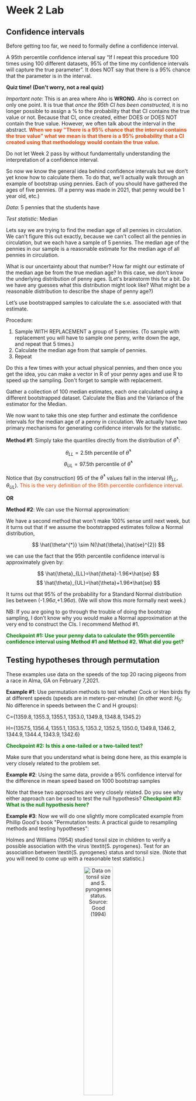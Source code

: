 Week 2 Lab
=============

Confidence intervals
-----------------------

Before getting too far, we need to formally define a confidence interval. 

A 95th percentile confidence interval say “If I repeat this procedure 100 times using 100 different datasets, 95% of the time my confidence intervals will capture the true parameter”. It does NOT say that there is a 95% chance that the parameter is in the interval.

**Quiz time! (Don't worry, not a real quiz)**

*Important note*: This is an area where Aho is **WRONG**. Aho is correct on only one point. It is true that *once the 95th CI has been constructed*, it is no longer possible to assign a $\%$ to the probability that that CI contains the true value or not. Because that CI, once created, either DOES or DOES NOT contain the true value. However, we often talk about the interval in the abstract. **<span style="color: orangered;">When we say "There is a 95$\%$ chance that the interval contains the true value" what we mean is that there is a 95$\%$ probability that a CI created using that methodology would contain the true value.</span>**

Do not let Week 2 pass by without fundamentally understanding the interpretation of a confidence interval. 

So now we know the general idea behind confidence intervals but we don't yet know how to calculate them. To do that, we'll actually walk through an example of bootstrap using pennies. Each of you should have gathered the ages of five pennies. (If a penny was made in 2021, that penny would be 1 year old, etc.)

*Data*: 5 pennies that the students have

*Test statistic*: Median

Lets say we are trying to find the median age of all pennies in circulation. We can't figure this out exactly, because we can't collect all the pennies in circulation, but we each have a sample of 5 pennies. The median age of the pennies in our sample is a reasonable estimate for the median age of all pennies in circulation. 

What is our uncertainty about that number? How far might our estimate of the median age be from the true median age? In this case, we don't know the underlying distribution of penny ages. (Let's brainstorm this for a bit. Do we have any guesses what this distribution might look like? What might be a reasonable distribution to describe the shape of penny age?) 

Let’s use bootstrapped samples to calculate the s.e. associated with that estimate.

Procedure: 
1. Sample WITH REPLACEMENT a group of 5 pennies. (To sample with replacement you will have to sample one penny, write down the age, and repeat that 5 times.)
2. Calculate the median age from that sample of pennies.
3. Repeat

Do this a few times with your actual physical pennies, and then once you get the idea, you can make a vector in R of your penny ages and use R to speed up the sampling. Don't forget to sample with replacement.

Gather a collection of 100 median estimates, each one calculated using a different bootstrapped dataset. Calculate the Bias and the Variance of the estimator for the Median.

We now want to take this one step further and estimate the confidence intervals for the median age of a penny in circulation. We actually have two primary mechanisms for generating confidence intervals for the statistic.

**Method #1**: Simply take the quantiles directly from the distribution of $\hat{\theta}^{*}$:

$$
\theta_{LL} = \mbox{2.5th percentile of } \hat{\theta}^{*}
$$
$$
\theta_{UL} = \mbox{97.5th percentile of } \hat{\theta}^{*}
$$

Notice that (by construction) 95$%$ of the $\hat{\theta}^{*}$ values fall in the interval $(\theta_{LL},\theta_{UL})$. <span style="color: orangered;">This is the very definition of the 95th percentile confidence interval.</span>

**OR** 

**Method #2**: We can use the Normal approximation:

We have a second method that won't make 100\% sense until next week, but it turns out that if we assume the bootstrapped estimates follow a Normal distribution, 

$$
\hat{\theta^{*}} \sim N(\hat{\theta},\hat{se}^{2})
$$

we can use the fact that the 95th percentile confidence interval is approximately given by:

$$
\hat{\theta}_{LL}=\hat{\theta}-1.96*\hat{se}
$$
$$
\hat{\theta}_{UL}=\hat{\theta}+1.96*\hat{se}
$$

It turns out that 95$\%$ of the probability for a Standard Normal distribution lies between (-1.96$\sigma$,+1.96$\sigma$). (We will show this more formally next week.) 

NB: If you are going to go through the trouble of doing the bootstrap sampling, I don’t know why you would make a Normal approximation at the very end to construct the CIs. I recommend Method #1.

**<span style="color: green;">Checkpoint #1: Use your penny data to calculate the 95th percentile confidence interval using Method #1 and Method #2. What did you get?</span>**

Testing hypotheses through permutation
------------------------------------

These examples use data on the speeds of the top 20 racing pigeons from a race in Alma, GA on February 7,2021. 

**Example #1**: Use permutation methods to test whether Cock or Hen birds fly at different speeds (speeds are in meters-per-minute) (in other word: $H_{0}$: No difference in speeds between the C and H groups):

C=$\{1359.8,1355.3,1355.1,1353.0,1349.8,1348.8,1345.2\}$

H=$\{1357.5,1356.4,1355.1,1353.5,1353.2,1352.5,1350.0,1349.8,1346.2,1344.9,1344.4,1343.9,1342.6\}$

**<span style="color: green;">Checkpoint #2: Is this a one-tailed or a two-tailed test?</span>**

Make sure that you understand what is being done here, as this example is very closely related to the problem set.


**Example #2**: Using the same data, provide a 95% confidence interval for the difference in mean speed based on 1000 bootstrap samples

Note that these two approaches are very closely related. Do you see why either approach can be used to test the null hypothesis? **<span style="color: green;">Checkpoint #3: What is the null hypothesis here?</span>**

**Example #3**: Now we will do one slightly more complicated example from Phillip Good's book "Permutation tests: A practical guide to resampling methods and testing hypotheses":

Holmes and Williams (1954) studied tonsil size in children to verify a possible association with the virus \textit{S. pyrogenes}. Test for an association between \textit{S. pyrogenes} status and tonsil size. (Note that you will need to come up with a reasonable test statistic.)

<div class="figure" style="text-align: center">
<img src="Table2categories.png" alt="Data on tonsil size and S. pyrogenes status. Source: Good (1994)" width="40%" />
<p class="caption">(\#fig:unnamed-chunk-1)Data on tonsil size and S. pyrogenes status. Source: Good (1994)</p>
</div>

Now lets consider the full dataset, where tonsil size is divided into three categories. How would we do the test now? **<span style="color: green;">Checkpoint #4: What is the new test statistic? (There are many options.)</span>** What 'labels' do you permute?

<div class="figure" style="text-align: center">
<img src="Table3categories.png" alt="Fill dataset on tonsil size and S. pyrogenes status. Source: Good (1994)" width="50%" />
<p class="caption">(\#fig:unnamed-chunk-2)Fill dataset on tonsil size and S. pyrogenes status. Source: Good (1994)</p>
</div>

Basics of bootstrap and jackknife
------------------------------------

To get started with bootstrap and jackknife techniques, we start by working through a very simple example. First we simulate some data


```r
x<-seq(0,9,by=1)
```

This will constutute our "data". Let's print the result of sampling with replacement to get a sense for it...


```r
table(sample(x,size=length(x),replace=T))
```

```
## 
## 0 1 3 4 5 6 8 9 
## 1 1 1 1 2 1 2 1
```

Now we will write a little script to take bootstrap samples and calculate the means of each of these bootstrap samples


```r
xmeans<-vector(length=1000)
for (i in 1:1000)
  {
  xmeans[i]<-mean(sample(x,replace=T))
  }
```

The actual number of bootstrapped samples is arbitrary *at this point* but there are ways of characterizing the precision of the bootstrap (jackknife-after-bootstrap) which might inform the number of bootstrap samples needed. *In practice*, people tend to pick some arbitrary but large number of bootstrap samples because computers are so fast that it is often easy to draw far more samples than are actually needed. When calculation of the statistic is slow (as might be the case if you are using the samples to construct a phylogeny, for example), then you would need to be more concerned with the number of bootstrap samples. 

First, lets just look at a histogram of the bootstrapped means and plot the actual sample mean on the histogram for comparison



```r
hist(xmeans,breaks=30,col="pink")
abline(v=mean(x),lwd=2)
```

<img src="Week-2-lab_files/figure-html/unnamed-chunk-6-1.png" width="672" />

Calculating bias and standard error
-----------------------------------

From these we can calculate the bias and standard deviation for the mean (which is the "statistic"):

$$
\widehat{Bias_{boot}} = \left(\frac{1}{k}\sum^{k}_{i=1}\theta^{*}_{i}\right)-\hat{\theta}
$$


```r
bias.boot<-mean(xmeans)-mean(x)
bias.boot
```

```
## [1] 0.0029
```

```r
hist(xmeans,breaks=30,col="pink")
abline(v=mean(x),lwd=5,col="black")
abline(v=mean(xmeans),lwd=2,col="yellow")
```

<img src="Week-2-lab_files/figure-html/unnamed-chunk-7-1.png" width="672" />

$$
\widehat{s.e._{boot}} = \sqrt{\frac{1}{k-1}\sum^{k}_{i=1}(\theta^{*}_{i}-\bar{\theta^{*}})^{2}}
$$


```r
se.boot<-sd(xmeans)
```

We can find the confidence intervals in two ways:

Method #1: Assume the bootstrap statistics are normally distributed


```r
LL.boot<-mean(xmeans)-1.96*se.boot #where did 1.96 come from?
UL.boot<-mean(xmeans)+1.96*se.boot
LL.boot
```

```
## [1] 2.66616
```

```r
UL.boot
```

```
## [1] 6.33964
```

Method #2: Simply take the quantiles of the bootstrap statistics


```r
quantile(xmeans,c(0.025,0.975))
```

```
##  2.5% 97.5% 
##   2.7   6.3
```

Let's compare this to what we would have gotten if we had used normal distribution theory. First we have to calculate the standard error:


```r
se.normal<-sqrt(var(x)/length(x))
LL.normal<-mean(x)-qt(0.975,length(x)-1)*se.normal
UL.normal<-mean(x)+qt(0.975,length(x)-1)*se.normal
LL.normal
```

```
## [1] 2.334149
```

```r
UL.normal
```

```
## [1] 6.665851
```

In this case, the confidence intervals we got from the normal distribution theory are too wide.

**<span style="color: green;">Checkpoint #6: Does it make sense why the normal distribution theory intervals are too wide?</span>** Because the original were were uniformly distributed, the data has higher variance than would be expected and therefore the standard error is higher than would be expected.

There are two packages that provide functions for bootstrapping, 'boot' and 'boostrap'. We will start by using the 'bootstrap' package, which was originally designed for Efron and Tibshirani's monograph on the bootstrap. 

To test the main functionality of the 'bootstrap' package, we will use the data we already have. The 'bootstrap' function requires the input of a user-defined function to calculate the statistic of interest. Here I will write a function that calculates the mean of the input values.


```r
library(bootstrap)
theta<-function(x)
  {
    mean(x)
  }
results<-bootstrap(x=x,nboot=1000,theta=theta)
results
```

```
## $thetastar
##    [1] 5.0 4.6 4.9 3.9 3.5 4.6 4.5 3.7 4.7 5.2 4.0 5.9 4.5 6.6 4.3 4.3 4.3 4.0
##   [19] 4.6 3.5 4.6 4.0 4.2 4.3 4.2 5.2 4.5 3.8 3.4 3.7 4.3 7.0 4.3 4.8 4.3 2.9
##   [37] 5.5 4.7 4.9 4.5 3.8 4.8 3.6 3.2 4.5 5.8 5.5 4.4 5.0 3.9 4.6 4.7 3.6 4.3
##   [55] 4.1 4.2 4.0 4.6 4.2 5.2 4.5 4.6 2.6 4.3 4.0 1.8 4.8 4.3 5.2 4.1 4.6 2.5
##   [73] 5.1 4.8 5.8 6.0 5.0 5.3 4.2 4.9 3.8 4.7 6.1 4.2 5.0 4.3 6.1 3.2 5.3 2.3
##   [91] 3.6 5.4 4.4 4.5 4.1 4.0 4.3 6.0 4.5 5.2 4.9 3.6 5.9 5.0 4.8 2.9 3.8 5.1
##  [109] 4.2 5.8 4.2 4.4 5.0 5.3 4.5 3.8 4.3 4.7 3.3 4.3 3.9 2.7 5.3 3.5 4.7 4.7
##  [127] 5.0 4.6 4.6 4.5 5.4 4.2 5.0 4.4 3.9 4.6 4.1 5.1 2.5 4.7 3.3 4.5 5.2 4.5
##  [145] 4.5 4.4 5.6 4.7 4.3 5.5 3.6 5.3 5.5 4.4 3.4 2.9 4.4 5.9 4.3 3.0 5.4 5.3
##  [163] 3.9 4.1 5.6 4.4 4.1 5.2 4.2 4.2 4.4 3.6 4.4 4.6 5.7 4.8 4.1 5.8 4.6 4.7
##  [181] 4.9 4.5 5.6 4.8 3.4 3.6 4.2 4.1 6.6 3.3 4.7 4.9 3.0 4.6 4.2 4.7 3.5 5.6
##  [199] 4.7 4.2 4.4 5.2 5.3 4.5 4.3 5.4 4.4 3.7 5.2 5.3 4.7 4.8 3.1 4.7 5.7 4.9
##  [217] 4.5 3.7 2.9 3.7 4.9 5.5 3.4 5.1 3.6 3.5 4.9 5.0 3.5 5.0 5.7 4.4 5.0 3.8
##  [235] 5.5 4.8 5.2 4.6 2.9 4.0 5.4 3.4 5.4 4.5 4.0 3.1 5.6 2.9 4.8 3.0 4.5 4.1
##  [253] 4.9 2.6 4.8 5.9 4.2 6.0 3.9 3.9 5.4 5.0 3.9 3.5 2.8 4.5 4.6 4.4 4.5 5.1
##  [271] 6.3 5.5 5.2 4.7 4.6 4.9 4.8 5.8 6.4 4.5 4.3 4.8 3.7 3.4 4.3 5.2 3.7 4.5
##  [289] 6.5 5.3 4.5 3.5 3.2 5.9 3.1 2.9 3.1 5.5 4.9 4.9 4.6 3.3 5.2 3.4 4.8 3.6
##  [307] 5.5 4.6 4.4 5.1 3.9 3.6 5.7 3.9 3.4 4.9 3.7 3.4 2.8 4.0 2.3 4.4 4.4 4.2
##  [325] 5.1 4.1 6.6 4.6 4.2 5.2 4.1 4.8 3.4 3.5 3.1 4.7 6.3 4.6 4.6 6.7 4.3 4.8
##  [343] 2.5 4.3 4.1 4.6 4.9 5.3 5.2 6.1 3.6 3.6 5.3 5.1 4.1 4.0 5.5 4.7 4.7 3.6
##  [361] 5.2 4.5 4.2 5.7 3.2 3.2 4.6 5.1 4.4 3.4 4.3 3.1 4.6 4.6 5.9 5.5 5.3 4.9
##  [379] 3.6 3.8 5.3 4.2 4.5 5.0 5.3 4.5 4.3 4.0 3.7 4.9 6.2 4.8 5.3 5.8 3.8 4.2
##  [397] 4.7 3.5 4.5 3.6 5.2 6.3 2.9 4.7 4.6 3.5 4.8 6.1 5.3 5.1 5.4 6.1 3.8 4.9
##  [415] 2.7 3.9 3.2 4.7 3.4 4.4 3.9 3.8 3.5 3.9 4.9 5.1 3.7 2.5 6.0 4.9 3.4 5.2
##  [433] 4.2 4.8 5.4 5.4 3.9 5.4 4.6 4.4 2.8 5.4 3.6 4.9 3.1 4.3 5.0 6.6 5.2 3.3
##  [451] 3.3 4.2 4.4 4.1 3.6 5.4 5.1 4.2 4.5 5.1 3.6 4.8 3.6 5.7 4.2 4.3 3.8 3.2
##  [469] 4.2 3.6 4.2 5.2 5.0 3.1 5.3 5.5 3.7 5.1 5.2 6.2 4.8 4.2 5.7 3.9 3.6 3.8
##  [487] 5.1 4.4 4.5 4.9 4.2 4.6 5.4 6.0 5.6 4.2 5.1 5.4 4.1 4.6 4.7 4.9 4.8 5.0
##  [505] 5.5 6.4 5.3 4.9 4.1 4.3 5.2 4.8 5.7 5.1 5.8 4.9 4.4 4.1 3.8 4.9 4.4 3.5
##  [523] 3.6 5.5 4.3 2.0 5.6 3.3 4.5 4.5 5.6 6.7 5.1 3.8 4.6 3.9 4.0 2.8 3.5 4.3
##  [541] 3.9 3.5 5.3 3.7 4.2 4.8 4.2 5.6 5.5 5.2 6.1 4.1 3.9 5.7 5.9 4.7 4.9 5.7
##  [559] 3.5 3.9 4.8 5.3 4.6 4.2 4.7 3.8 4.7 3.5 2.4 4.1 4.8 6.2 5.8 4.8 4.7 4.5
##  [577] 5.4 4.9 5.9 5.5 4.5 4.0 4.1 5.1 4.0 5.2 6.0 2.6 4.7 5.7 5.7 4.6 4.5 5.5
##  [595] 5.9 4.9 4.9 3.6 5.3 3.3 4.3 3.4 4.8 4.2 3.6 5.9 4.1 4.4 5.7 4.5 3.9 6.8
##  [613] 4.3 3.6 4.4 4.6 3.8 2.6 5.2 5.1 5.2 4.1 4.0 5.4 3.8 4.1 4.8 1.9 4.5 3.1
##  [631] 5.6 4.6 5.7 4.4 4.6 3.1 3.9 2.5 4.0 4.5 4.8 3.4 4.1 5.3 5.4 5.8 4.5 5.7
##  [649] 1.8 4.4 3.0 3.5 4.6 3.7 4.0 5.4 7.0 3.6 4.1 5.0 3.6 4.7 3.7 6.6 4.9 4.0
##  [667] 5.0 3.7 4.0 4.6 5.3 4.2 5.4 4.4 3.0 4.3 5.4 3.3 4.2 4.4 5.3 3.6 3.9 3.8
##  [685] 5.9 4.2 3.2 5.3 5.4 3.6 4.3 2.8 3.2 4.8 3.4 5.3 3.9 4.0 4.5 4.8 5.2 5.1
##  [703] 3.9 3.6 3.1 3.1 4.7 4.8 4.4 5.0 4.2 5.3 3.8 4.4 4.1 4.4 4.8 5.6 5.9 4.0
##  [721] 3.2 4.6 2.8 4.5 4.7 4.6 3.3 4.2 4.0 4.8 1.8 4.3 4.3 5.1 4.7 5.0 4.7 3.9
##  [739] 5.0 6.2 4.4 3.7 4.4 3.0 5.2 3.2 4.3 5.4 3.6 4.3 4.0 3.0 3.7 4.2 3.2 5.5
##  [757] 3.7 6.2 4.2 3.1 6.3 4.5 5.0 4.1 3.0 6.0 5.8 3.9 4.8 5.1 4.3 5.7 5.4 3.6
##  [775] 3.6 4.2 2.7 5.1 3.7 4.8 5.0 5.1 5.1 4.7 4.8 4.1 4.8 4.4 4.2 5.5 5.6 4.9
##  [793] 3.8 4.1 5.1 3.2 4.1 5.3 4.2 3.6 3.8 3.9 4.8 5.6 4.8 4.7 4.0 5.5 3.0 4.3
##  [811] 4.3 3.8 5.9 3.3 3.8 4.4 4.0 4.3 5.4 3.9 4.8 4.7 2.7 4.7 5.4 4.4 4.4 3.6
##  [829] 5.4 5.6 4.2 5.2 4.2 4.5 6.1 3.6 5.7 5.3 3.9 4.3 3.8 4.5 4.9 4.6 4.8 4.1
##  [847] 3.5 3.5 4.8 5.8 5.8 4.0 4.3 5.3 4.6 4.7 3.9 5.0 5.2 3.5 2.9 3.7 3.8 3.7
##  [865] 5.1 5.7 4.0 2.9 5.0 3.7 3.4 5.4 5.5 5.6 3.4 4.5 5.2 3.3 3.6 4.0 3.4 4.1
##  [883] 3.3 5.2 5.3 6.2 4.5 4.7 5.5 4.1 5.4 5.4 4.1 2.3 4.7 5.6 5.8 4.3 3.6 5.2
##  [901] 5.8 3.5 3.6 3.6 5.7 4.3 6.1 5.1 6.1 4.3 3.5 4.8 5.1 2.9 5.0 5.2 4.2 4.1
##  [919] 4.5 5.3 5.2 3.2 6.0 3.5 4.4 4.0 4.0 5.4 5.0 5.4 3.9 4.4 2.8 3.9 4.1 5.3
##  [937] 3.4 6.1 3.0 5.1 5.2 4.4 5.4 4.5 4.1 3.8 4.7 4.4 3.5 5.1 4.5 5.8 3.6 4.6
##  [955] 5.6 5.6 3.0 3.3 4.7 4.1 4.0 3.3 4.9 5.4 5.1 4.4 5.3 4.7 4.4 4.7 3.1 4.4
##  [973] 4.5 5.7 3.5 5.1 3.0 4.5 3.6 5.8 5.3 3.7 3.0 2.7 5.0 4.9 4.5 6.3 4.6 4.3
##  [991] 4.5 4.5 5.1 4.9 5.5 5.4 3.1 5.2 6.2 5.7
## 
## $func.thetastar
## NULL
## 
## $jack.boot.val
## NULL
## 
## $jack.boot.se
## NULL
## 
## $call
## bootstrap(x = x, nboot = 1000, theta = theta)
```

```r
quantile(results$thetastar,c(0.025,0.975))
```

```
##   2.5%  97.5% 
## 2.8000 6.1025
```

Notice that we get exactly what we got last time. This illustrates an important point, which is that the bootstrap functions are often no easier to use than something you could write yourself.

You can also define a function of the bootstrapped statistics (we have been calling this theta) to pull out immediately any summary statistics you are interested in from the bootstrapped thetas.

Here I will write a function that calculates the bias of my estimate of the mean (which is 4.5 [i.e. the mean of the number 0,1,2,3,4,5,6,7,8,9])


```r
bias<-function(x)
  {
  mean(x)-4.5
  }
results<-bootstrap(x=x,nboot=1000,theta=theta,func=bias)
results
```

```
## $thetastar
##    [1] 5.0 4.7 3.3 5.6 5.4 4.1 4.2 3.8 4.2 5.1 4.7 4.5 4.7 3.6 2.8 3.8 2.8 4.6
##   [19] 2.7 5.3 4.4 3.1 4.8 5.5 6.2 4.6 5.4 4.8 3.5 3.9 4.8 5.9 2.9 4.2 5.8 4.9
##   [37] 3.8 4.5 3.8 4.7 5.2 4.2 3.7 3.9 3.9 4.3 4.6 5.5 3.3 5.1 5.5 4.5 3.6 5.5
##   [55] 3.1 4.3 4.4 4.8 4.5 3.1 4.2 2.5 6.2 4.4 5.1 4.0 3.4 3.8 5.1 4.5 5.6 5.3
##   [73] 3.9 4.1 6.4 4.6 5.2 3.4 3.7 4.2 3.4 4.1 4.9 5.3 3.8 4.3 4.9 5.4 4.7 4.7
##   [91] 4.6 3.0 4.0 6.7 5.6 3.4 4.0 4.4 3.8 5.4 4.0 3.8 5.0 3.8 5.3 5.3 4.6 4.1
##  [109] 2.7 4.8 2.6 3.0 3.8 4.1 4.7 5.3 3.9 6.8 4.4 5.1 5.1 5.2 6.0 5.6 5.7 6.1
##  [127] 5.3 5.1 3.0 5.7 4.0 4.4 2.6 4.4 3.4 3.9 4.1 3.9 3.8 4.0 3.7 4.9 5.2 4.6
##  [145] 5.8 5.2 5.4 4.1 4.3 6.4 3.9 5.9 5.4 4.0 3.2 5.1 3.7 5.6 6.0 4.4 6.1 4.2
##  [163] 5.1 4.6 4.7 3.7 4.9 4.2 3.8 3.9 5.4 3.8 4.8 5.4 6.1 5.9 3.0 5.8 3.2 3.4
##  [181] 4.0 4.2 4.5 4.8 4.4 3.1 4.5 5.4 4.8 3.7 3.1 2.6 5.1 3.4 3.2 3.3 5.2 4.2
##  [199] 4.9 4.3 4.1 7.1 4.4 4.7 5.3 4.8 4.4 5.0 4.6 3.5 3.6 4.8 3.8 3.2 3.8 5.1
##  [217] 5.1 4.2 3.4 3.5 4.2 4.2 4.4 5.0 4.4 4.2 2.6 4.6 5.0 4.5 4.8 4.6 4.1 4.4
##  [235] 4.3 4.8 4.7 5.4 4.1 5.1 5.6 4.6 3.6 3.3 2.6 4.4 3.6 3.9 5.0 5.3 4.0 3.7
##  [253] 4.8 4.2 4.9 5.7 4.6 6.0 3.6 3.2 4.4 4.4 4.1 3.3 4.0 4.1 6.9 5.3 4.8 3.9
##  [271] 4.3 3.8 4.9 4.4 3.8 5.4 4.7 3.7 5.0 4.9 4.4 3.4 4.8 3.9 5.3 4.3 3.6 5.4
##  [289] 5.0 5.6 4.0 5.2 4.5 2.1 5.7 3.5 5.7 2.4 5.8 4.3 3.9 3.3 6.2 4.3 5.0 4.6
##  [307] 3.9 3.5 3.3 3.9 3.0 4.2 4.5 4.9 4.5 5.5 3.3 4.2 3.2 5.2 4.1 3.3 4.3 4.8
##  [325] 2.8 4.1 5.8 5.6 3.8 4.3 5.0 5.9 5.0 5.8 3.7 3.5 4.4 3.0 5.8 5.3 3.9 4.5
##  [343] 5.1 5.1 4.9 4.1 3.8 4.1 5.2 4.8 5.0 3.6 4.8 3.7 5.8 5.9 2.4 4.8 3.6 4.5
##  [361] 4.6 3.6 3.5 4.3 5.1 6.1 4.6 4.4 4.2 2.8 6.0 4.0 2.6 4.4 3.9 4.7 5.0 4.7
##  [379] 5.7 3.4 4.7 4.7 5.3 4.0 5.2 4.4 4.8 3.9 3.9 4.1 4.3 4.8 5.0 4.3 4.4 4.3
##  [397] 4.3 3.9 5.2 4.5 5.1 2.4 3.8 6.2 4.4 6.3 4.1 5.0 4.7 2.8 4.7 4.9 3.4 5.4
##  [415] 5.2 5.1 5.9 4.2 5.2 5.0 4.4 4.3 3.8 5.6 4.3 3.8 6.2 4.3 4.9 4.8 4.9 4.1
##  [433] 4.8 5.9 4.7 3.2 4.4 4.5 5.8 6.0 3.6 4.3 2.3 2.4 5.9 5.5 4.4 3.4 5.4 5.1
##  [451] 6.2 5.4 4.5 2.2 5.2 4.1 4.9 4.4 4.1 5.4 4.1 6.2 2.9 4.4 5.5 4.2 3.9 4.5
##  [469] 4.3 4.9 3.4 4.5 4.5 3.4 4.2 4.2 2.9 4.3 4.7 4.9 5.0 3.8 3.6 4.6 5.0 3.9
##  [487] 6.5 4.9 6.2 4.7 4.9 4.7 2.8 3.1 5.2 5.3 5.3 6.3 5.8 4.7 3.7 4.6 4.4 4.0
##  [505] 7.0 3.5 5.9 3.1 6.5 5.1 3.9 5.9 3.2 3.5 3.9 3.8 4.8 6.5 5.0 4.4 5.5 4.8
##  [523] 5.9 5.1 3.8 5.4 4.7 5.5 4.9 4.4 5.3 4.3 3.3 5.2 5.1 4.6 4.5 5.8 5.0 5.3
##  [541] 5.2 4.9 5.5 3.3 4.5 4.2 2.7 4.1 4.5 4.1 4.0 5.1 5.1 5.3 4.0 5.3 4.3 5.2
##  [559] 6.7 5.4 3.7 4.5 5.0 3.6 5.8 2.9 3.7 4.4 4.4 4.3 4.2 5.4 3.9 4.4 3.2 5.4
##  [577] 4.5 3.9 3.8 3.8 5.3 4.1 4.1 4.3 5.9 4.9 4.8 4.4 5.8 4.6 5.4 3.4 4.0 5.7
##  [595] 5.2 5.4 4.7 4.0 4.6 3.6 2.9 5.0 4.1 5.3 4.1 4.5 4.1 3.4 4.1 5.5 3.7 2.7
##  [613] 4.9 3.9 6.1 4.9 5.1 6.0 3.3 4.0 5.1 5.2 3.9 4.1 3.7 5.0 4.2 5.8 2.8 4.7
##  [631] 4.4 5.5 5.4 5.1 4.4 3.8 4.8 5.1 4.2 5.4 3.7 5.4 4.3 5.0 3.8 4.0 4.7 3.5
##  [649] 5.0 4.4 5.1 5.0 5.0 3.6 6.4 4.8 3.9 5.5 4.1 3.0 3.0 6.5 4.4 5.5 3.0 5.5
##  [667] 4.6 3.9 3.2 5.2 4.0 5.5 5.5 3.4 4.0 3.2 5.7 4.7 4.6 4.0 5.0 5.2 6.0 4.6
##  [685] 4.8 3.1 3.3 4.3 4.1 4.0 2.6 6.0 6.4 5.5 4.0 4.4 4.3 4.3 4.7 3.3 2.7 3.3
##  [703] 5.9 5.3 5.3 5.3 5.5 5.7 4.2 2.6 5.8 6.6 4.7 4.1 5.1 3.6 4.0 4.0 3.8 5.7
##  [721] 3.9 4.2 4.7 3.3 3.6 7.4 4.0 5.6 4.8 3.0 4.6 4.1 5.5 4.1 3.9 4.3 5.9 5.0
##  [739] 3.8 3.8 6.1 4.4 5.0 3.9 4.3 5.9 4.5 5.4 3.7 5.2 5.2 4.4 4.3 2.2 4.2 7.7
##  [757] 5.3 4.3 4.5 3.7 5.7 3.3 5.0 4.6 5.0 5.2 5.6 5.2 2.8 5.0 4.9 5.0 2.3 3.8
##  [775] 4.3 4.8 5.2 4.3 5.4 3.6 4.1 5.3 5.6 4.2 4.6 5.3 5.3 4.1 3.9 4.8 3.5 2.5
##  [793] 4.4 3.8 4.7 4.3 4.0 3.9 5.3 5.6 4.5 5.8 3.0 5.5 5.0 5.9 1.9 3.6 3.3 5.4
##  [811] 6.0 4.4 4.2 3.1 3.4 3.8 4.6 5.5 4.5 6.1 5.9 3.4 4.6 4.8 4.9 4.3 4.1 5.0
##  [829] 5.2 5.2 4.5 3.9 4.8 3.0 4.8 3.1 4.1 3.8 5.3 4.4 3.4 4.7 3.5 6.0 5.1 4.7
##  [847] 4.7 4.9 6.0 3.7 6.5 4.1 4.9 5.4 3.5 4.9 3.4 6.0 3.7 4.7 4.4 4.7 4.1 3.7
##  [865] 2.7 2.4 4.1 4.0 6.4 3.9 3.3 3.8 4.6 5.5 3.2 4.5 4.7 5.4 5.2 6.4 4.7 4.4
##  [883] 4.9 4.5 5.2 5.3 5.3 3.8 4.3 3.6 4.5 4.1 4.3 4.3 4.0 5.4 3.5 4.2 4.7 3.7
##  [901] 3.2 4.4 4.4 3.4 6.2 3.6 3.2 4.7 3.1 5.7 4.2 4.6 5.8 3.5 5.0 4.7 5.4 4.2
##  [919] 6.4 4.4 3.4 4.5 3.4 4.9 4.2 3.8 2.9 6.3 5.2 3.7 4.4 6.0 5.4 4.8 4.4 4.9
##  [937] 3.9 3.9 4.3 4.5 3.0 5.5 5.5 2.8 5.4 4.8 4.7 5.4 2.9 4.8 4.7 4.7 5.4 4.5
##  [955] 5.3 5.9 3.4 5.9 4.3 4.8 3.9 4.0 4.8 5.5 4.4 3.8 4.6 5.7 4.6 4.0 5.6 4.6
##  [973] 6.0 4.7 3.4 5.9 5.0 3.5 5.1 4.6 4.5 4.3 5.5 2.6 5.5 3.8 5.7 4.7 5.9 4.5
##  [991] 4.0 6.1 5.9 4.2 4.5 6.0 4.1 5.3 7.0 5.2
## 
## $func.thetastar
## [1] 0.022
## 
## $jack.boot.val
##  [1]  0.48130081  0.43098592  0.33160920  0.17833333  0.05727273 -0.02719033
##  [7] -0.20416667 -0.23626062 -0.33596491 -0.50273224
## 
## $jack.boot.se
## [1] 0.9596728
## 
## $call
## bootstrap(x = x, nboot = 1000, theta = theta, func = bias)
```

Compare this to 'bias.boot' (our result from above). Why might it not be the same? Try running the same section of code several times. See how the value of the bias ($func.thetastar) jumps around? We should not be surprised by this because we can look at the jackknife-after-bootstrap estimate of the standard error of the function (in this case, that function is the bias) and we can see that it is not so small that we wouldn't expect some variation in these values.

Remember, everything we have discussed today are estimates. The statistic as applied to your data will change with new data, as will the standard error, the confidence intervals - everything! All of these values have sampling distributions and are subject to change if you repeated the procedure with new data.

Note that we can calculate any function of $\theta^{*}$. A simple example would be the 72nd percentile:


```r
perc72<-function(x)
  {
  quantile(x,probs=c(0.72))
  }
results<-bootstrap(x=x,nboot=1000,theta=theta,func=perc72)
results
```

```
## $thetastar
##    [1] 5.9 3.6 4.6 4.6 4.7 3.2 4.0 4.9 4.6 4.8 5.8 4.1 5.1 4.7 4.7 4.5 4.1 4.0
##   [19] 4.4 5.1 2.5 5.4 3.6 5.0 4.5 4.8 5.4 2.9 3.3 3.2 3.9 4.0 3.7 3.7 3.8 5.2
##   [37] 3.0 2.8 4.0 6.4 5.8 4.9 3.9 6.4 6.7 2.9 5.5 4.3 4.3 6.0 5.2 2.9 5.2 4.5
##   [55] 3.9 3.6 5.9 5.0 4.8 4.8 4.5 4.7 6.1 4.5 5.2 4.5 5.4 4.5 4.1 4.3 5.5 3.5
##   [73] 3.2 4.8 3.5 4.8 4.2 3.4 3.8 4.4 5.6 4.3 4.7 5.1 5.2 4.8 4.8 3.9 3.2 4.0
##   [91] 5.2 3.2 3.3 5.5 6.1 4.5 3.7 4.8 5.1 4.2 3.5 5.0 4.0 4.3 4.3 5.2 3.1 3.6
##  [109] 4.9 5.2 4.5 3.6 4.2 5.2 4.3 4.0 2.7 4.9 4.5 5.5 3.9 5.0 3.5 4.9 5.5 4.2
##  [127] 5.8 3.6 4.0 6.0 5.8 4.0 4.7 2.1 5.1 3.2 6.1 4.5 5.2 4.8 4.1 4.6 5.0 6.4
##  [145] 4.5 3.7 4.3 4.0 4.6 5.6 5.2 5.0 5.5 4.2 4.7 4.1 4.8 4.8 4.6 4.9 4.0 4.6
##  [163] 6.2 5.4 3.5 4.0 5.0 4.5 4.2 4.3 5.0 5.7 4.8 7.0 5.0 4.2 3.5 4.0 3.4 5.0
##  [181] 5.1 3.9 2.0 5.0 5.6 4.3 3.1 4.6 4.8 3.8 4.9 4.4 5.9 5.3 4.8 4.5 4.1 3.1
##  [199] 2.7 4.9 5.0 4.6 5.4 5.4 2.9 5.7 3.4 5.1 4.5 5.2 4.8 3.8 3.9 3.4 4.6 5.9
##  [217] 3.5 5.6 5.3 4.6 5.4 4.3 4.8 4.9 4.6 5.0 3.9 5.1 2.7 2.7 2.9 3.7 4.0 4.1
##  [235] 2.9 4.5 4.3 4.7 3.9 3.1 5.1 4.9 5.5 4.0 4.2 4.9 3.2 4.9 3.0 3.8 5.5 3.3
##  [253] 4.2 4.3 4.0 5.3 4.8 6.2 4.7 3.5 4.0 5.6 3.4 6.6 3.6 4.7 3.0 3.9 2.8 5.3
##  [271] 3.3 6.0 4.5 3.5 5.4 5.5 3.2 5.3 4.2 4.0 5.2 3.5 1.8 3.9 4.8 4.7 5.0 4.9
##  [289] 5.5 5.3 4.8 4.2 5.6 4.9 5.7 4.9 6.4 4.7 4.2 5.2 4.6 3.1 4.6 4.5 5.9 6.2
##  [307] 3.3 3.8 4.1 4.5 4.7 3.6 3.5 5.1 4.9 3.5 4.4 4.5 5.0 4.2 4.7 4.5 5.3 4.2
##  [325] 4.2 3.7 5.6 3.8 4.3 5.1 4.8 3.8 4.1 2.5 4.3 3.6 3.0 1.8 4.6 4.4 5.6 5.2
##  [343] 3.5 4.2 5.3 3.9 5.0 5.7 4.1 5.1 3.8 4.5 3.4 4.6 3.6 4.2 5.9 4.1 4.5 4.9
##  [361] 3.8 4.7 4.9 4.5 3.5 4.9 5.5 3.2 5.6 3.0 4.6 4.0 4.8 4.4 2.6 5.2 6.1 4.1
##  [379] 5.2 3.1 5.3 3.3 4.0 5.0 5.4 3.4 5.3 5.2 4.0 3.2 4.4 5.1 4.8 5.2 3.8 4.6
##  [397] 5.3 5.9 5.5 4.7 5.0 4.0 5.1 4.7 4.6 4.0 4.0 4.5 2.7 3.1 5.6 4.7 5.0 3.7
##  [415] 5.1 4.7 4.0 4.2 4.8 6.7 4.1 2.8 4.4 4.0 4.9 4.0 5.0 3.8 3.4 3.5 4.3 5.4
##  [433] 5.1 4.9 4.3 4.0 3.8 4.5 6.4 3.7 3.8 5.0 6.6 5.1 4.7 4.3 5.2 3.7 4.6 3.4
##  [451] 2.8 3.9 5.4 5.0 4.4 6.2 3.1 4.3 5.0 3.1 4.6 5.1 3.8 3.6 5.1 3.7 3.0 5.1
##  [469] 6.5 5.9 5.5 4.4 3.7 4.4 3.7 4.8 4.4 3.2 4.2 5.1 4.1 4.6 4.2 3.9 6.0 4.6
##  [487] 2.8 5.3 4.9 5.4 3.7 4.7 4.1 5.4 5.7 5.9 4.9 3.7 6.6 4.7 4.4 4.4 4.9 4.9
##  [505] 4.9 4.0 5.1 3.5 5.7 5.3 4.7 4.3 4.0 4.4 4.6 5.1 3.6 5.5 2.8 4.8 4.9 5.4
##  [523] 4.6 3.8 2.4 3.6 5.3 4.5 5.1 4.4 4.8 4.3 6.1 6.0 5.2 4.7 5.3 2.9 4.3 3.8
##  [541] 3.3 6.2 3.9 5.2 5.3 4.8 4.5 3.6 4.0 4.0 4.9 5.4 4.1 4.2 4.3 5.2 4.7 4.8
##  [559] 4.6 4.5 5.9 2.8 5.5 4.5 4.8 5.1 4.9 4.5 4.2 5.6 5.0 3.6 5.3 4.6 3.8 3.4
##  [577] 5.1 3.2 4.4 5.4 4.2 3.0 3.2 4.8 5.1 4.6 4.1 4.6 4.3 3.3 4.1 3.2 3.4 3.0
##  [595] 3.3 4.0 3.4 4.1 4.7 3.7 3.9 4.7 5.5 4.1 4.9 5.0 4.7 4.5 4.0 4.5 5.7 4.7
##  [613] 3.0 3.5 4.2 3.8 5.1 4.1 5.0 2.9 6.3 4.3 3.8 3.1 3.7 3.8 4.5 3.9 4.7 3.9
##  [631] 4.9 6.1 3.4 3.7 5.1 4.6 5.9 4.4 4.5 4.2 3.8 4.3 6.6 4.4 5.2 5.5 4.9 3.5
##  [649] 4.5 4.9 4.8 4.1 5.4 5.9 4.2 4.9 5.1 4.2 3.4 6.7 5.3 4.8 3.1 4.6 5.1 5.4
##  [667] 4.7 4.8 4.4 3.5 4.7 6.2 2.9 5.6 6.1 3.9 4.2 4.5 4.7 4.4 5.7 5.2 3.0 2.9
##  [685] 3.8 4.6 2.3 4.3 4.4 4.2 4.6 5.0 3.3 2.5 3.8 3.7 4.5 5.3 4.3 3.8 3.9 4.5
##  [703] 5.6 4.1 4.0 4.4 4.7 2.6 4.1 3.6 6.3 4.4 4.2 5.8 4.5 5.0 4.4 3.2 2.7 3.7
##  [721] 5.1 6.9 2.8 3.9 4.9 4.4 3.9 4.6 4.1 4.0 4.2 3.5 6.2 4.9 4.1 4.8 4.1 5.2
##  [739] 5.6 3.7 4.2 4.2 3.8 4.8 3.2 3.9 5.5 3.2 5.2 4.8 5.1 5.1 4.9 3.8 4.5 3.8
##  [757] 4.5 5.0 5.0 6.2 4.5 3.9 4.2 2.9 3.8 5.4 3.9 4.0 5.7 5.1 3.8 4.2 3.5 6.1
##  [775] 3.1 5.4 5.0 5.1 4.2 1.4 5.6 5.6 5.3 5.6 4.4 4.8 3.2 5.4 4.1 4.4 3.2 5.9
##  [793] 4.4 4.9 3.8 5.1 5.3 5.2 3.5 3.6 4.1 4.2 4.0 3.9 4.9 5.7 5.2 4.5 2.7 3.3
##  [811] 4.6 3.3 5.1 3.6 3.6 3.1 5.1 4.6 3.6 5.5 3.1 5.1 6.2 4.8 4.9 4.6 5.1 5.4
##  [829] 3.7 3.7 4.0 5.5 3.3 4.3 5.2 6.9 5.3 4.8 4.9 3.8 6.1 5.0 5.3 6.8 5.0 4.0
##  [847] 4.7 4.0 3.4 5.0 5.9 3.8 3.5 6.0 3.8 2.8 4.7 5.4 3.0 3.5 3.4 5.5 4.7 4.9
##  [865] 4.1 5.8 4.4 5.6 4.9 4.3 3.9 4.2 3.6 4.5 2.5 4.1 5.2 5.5 4.3 3.1 4.2 3.9
##  [883] 5.2 5.1 3.9 3.9 4.0 4.1 2.4 4.4 5.8 4.1 4.6 2.5 2.9 5.4 2.4 4.7 6.5 6.0
##  [901] 3.8 4.2 2.6 4.8 3.9 4.3 3.5 3.5 3.6 4.2 5.3 2.9 3.6 4.5 4.9 4.7 5.3 4.0
##  [919] 3.1 4.7 6.6 3.8 4.3 5.4 3.6 5.3 4.0 5.6 4.9 5.9 4.1 4.7 4.8 4.6 4.5 5.3
##  [937] 3.7 5.2 5.0 3.7 4.0 3.3 4.8 3.8 3.9 4.7 4.0 5.0 4.2 4.8 3.5 4.4 5.2 2.9
##  [955] 4.6 5.4 5.5 3.4 4.1 4.6 4.1 4.5 4.7 6.0 4.0 4.8 4.7 3.3 4.0 3.6 4.9 4.4
##  [973] 5.4 5.2 4.2 3.6 5.3 5.3 5.2 4.4 4.0 5.7 3.7 2.4 3.5 3.7 3.3 3.9 5.0 4.9
##  [991] 4.8 5.6 4.6 4.7 5.4 4.2 3.7 4.4 4.8 3.6
## 
## $func.thetastar
## 72% 
##   5 
## 
## $jack.boot.val
##  [1] 5.300 5.200 5.200 5.100 5.100 5.000 4.800 4.800 4.700 4.464
## 
## $jack.boot.se
## [1] 0.756575
## 
## $call
## bootstrap(x = x, nboot = 1000, theta = theta, func = perc72)
```

On Tuesday we went over an example in which we bootstrapped the correlation coefficient between LSAT scores and GPA. To do that, we sampled pairs of (LSAT,GPA) data with replacement. Here is a little script that would do something like that using (X,Y) data that are independently drawn from the normal distribution


```r
xdata<-matrix(rnorm(30),ncol=2)
```

Everyone's data is going to be different. With such a small sample size, it would be easy to get a positive or negative correlation by random change, but on average across everyone's datasets, there should be zero correlation because the two columns are drawn independently.


```r
n<-15
theta<-function(x,xdata)
  {
  cor(xdata[x,1],xdata[x,2])
  }
results<-bootstrap(x=1:n,nboot=50,theta=theta,xdata=xdata) 
#NB: xdata is passed to the theta function, not needed for bootstrap function itself
```

Notice the parameters that get passed to the 'bootstrap' function are: (1) the indexes which will be sampled with replacement. This is different that the raw data but the end result is the same because both the indices and the raw data get passed to the function 'theta' (2) the number of bootrapped samples (in this case 50) (3) the function to calculate the statistic (4) the raw data.

Lets look at a histogram of the bootstrapped statistics $\theta^{*}$ and draw a vertical line for the statistic as applied to the original data.


```r
hist(results$thetastar,breaks=30,col="pink")
abline(v=cor(xdata[,1],xdata[,2]),lwd=2)
```

<img src="Week-2-lab_files/figure-html/unnamed-chunk-17-1.png" width="672" />

Parametric bootstrap
---------------------

Let's do one quick example of a parametric bootstrap. We haven't introduced distributions yet (except for the Gaussian, or Normal, distribution, which is the most familiar), so lets spend a few minutes exploring the Gamma distribution, just so we have it to work with for testing out parametric bootstrap. All we need to know is that the Gamma distribution is a continuous, non-negative distribution that takes two parameters, which we call "shape" and "rate". Lets plot a few examples just to see what a Gamma distribution looks like. (Note that the Gamma distribution can be parameterized by "shape" and "rate" OR by "shape" and "scale", where "scale" is just 1/"rate". R will allow you to use either (shape,rate) or (shape,scale) as long as you specify which you are providing.

<img src="Week-2-lab_files/figure-html/unnamed-chunk-18-1.png" width="672" />


Let's generate some fairly sparse data from a Gamma distribution


```r
original.data<-rgamma(10,3,5)
```

and calculate the skew of the data using the R function 'skewness' from the 'moments' package. 


```r
library(moments)
theta<-skewness(original.data)
head(theta)
```

```
## [1] 0.3681797
```

What is skew? Skew describes how assymetric a distribution is. A distribution with a positive skew is a distribution that is "slumped over" to the right, with a right tail that is longer than the left tail. Alternatively, a distribution with negative skew has a longer left tail. Here we are just using it for illustration, as a property of a distribution that you may want to estimate using your data.

Lets use 'fitdistr' to fit a gamma distribution to these data. This function is an extremely handy function that takes in your data, the name of the distribution you are fitting, and some starting values (for the estimation optimizer under the hood), and it will return the parameter values (and their standard errors). We will learn in a couple weeks how R is doing this, but for now we will just use it out of the box. (Because we generated the data, we happen to know that the data are gamma distributed. In general we wouldn't know that, and we will see in a second that our assumption about the shape of the data really does make a difference.)


```r
library(MASS)
fit<-fitdistr(original.data,dgamma,list(shape=1,rate=1))
```

```
## Warning in densfun(x, parm[1], parm[2], ...): NaNs produced
```

```r
# fit<-fitdistr(original.data,"gamma")
# The second version would also work.
fit
```

```
##      shape       rate   
##    5.307019   10.487620 
##  ( 2.302643) ( 4.772736)
```

Now lets sample with replacement from this new distribution and calculate the skewness at each step:


```r
results<-c()
for (i in 1:1000)
  {
  x.star<-rgamma(length(original.data),shape=fit$estimate[1],rate=fit$estimate[2])
  results<-c(results,skewness(x.star))
  }
head(results)
```

```
## [1] 1.2751407 0.2165341 0.4805254 0.6770296 0.5317949 0.6259320
```

```r
hist(results,breaks=30,col="pink",ylim=c(0,1),freq=F)
```

<img src="Week-2-lab_files/figure-html/unnamed-chunk-22-1.png" width="672" />

Now we have the bootstrap distribution for skewness (the $\theta^{*}$ s), we can compare that to the equivalent non-parametric bootstrap:


```r
results2<-bootstrap(x=original.data,nboot=1000,theta=skewness)
results2
```

```
## $thetastar
##    [1]  0.7823865328  0.3592973668  0.1076926288  0.8080665129 -0.6533805627
##    [6]  1.2487985670 -0.0196564980  0.6943916658 -0.4021309856  0.6923956496
##   [11] -0.3627768097 -0.0277966208  0.3854508952  0.8340287972  0.3628629983
##   [16]  0.7613557107  0.3481967928  0.7600423387  0.8195960745  0.6933358526
##   [21]  0.0102019493 -0.3673817551  1.3654015911 -0.3509619352  0.0110542112
##   [26]  0.0929402989 -0.4056702693  0.8346219123  1.2995010988  0.0279879019
##   [31] -0.0108043336  0.9699718031  0.2966918617  1.3661826441 -0.0544071851
##   [36] -0.3847588125  0.3516554877  2.2378752135  0.3484211372  0.8516406135
##   [41]  0.3251974325  0.4493200864 -0.0804233998 -0.2979633324  0.0736288734
##   [46] -0.0838280649  0.4236903184  1.3461634373  0.2856359634  0.2853779917
##   [51] -0.3682182399 -0.0824774679  1.3709514862  0.3564155567 -0.4354762036
##   [56]  0.0137522566  1.2693702579  0.4033471893  0.7454097624 -0.1033571019
##   [61]  0.7118899408  0.3889997065 -0.3435231799  0.3811339614  0.3991932095
##   [66] -0.6343624601 -0.0567138869  0.3017677447  0.4074630684  0.7212261482
##   [71]  0.3082360649  0.0113053281 -0.5252428057 -0.0515012359  0.7643531591
##   [76]  0.3564902457  0.0324113480  0.7386532879  1.9470937839  0.8272362771
##   [81]  0.6861027340 -0.0104985693  1.2041147054 -0.4674998220 -0.3432549509
##   [86]  0.4416687747 -0.3604988423 -0.1228062646 -0.0679622122  0.8743047039
##   [91] -0.7441046870  0.0641086294  0.0177863127  0.0239297288  0.6697122452
##   [96]  0.0322011193  0.3252080473  0.8195103392  0.6581283856  0.3835131235
##  [101] -0.0823081177  1.0035577910  0.0936352878 -0.3950047737  0.4990112032
##  [106]  2.2231830048  0.3904691571  0.3858188155  0.2925566190 -0.7654821431
##  [111]  0.7602156815  0.8048525425 -1.3725084035 -0.4211166894  0.3697534618
##  [116]  0.3189373155  0.2855892395  0.8197626745  0.7709141127  1.4615719791
##  [121]  0.3730641653  0.7192196836 -0.0736318375  0.4129955356  0.7292024658
##  [126]  0.3797200226  0.7920768758 -1.3012258780 -0.3875733940  0.4944394488
##  [131]  0.3917345069  0.7862936939  0.7314702006  0.0334602795 -0.1180605963
##  [136]  0.7491782140  0.6567054515  0.4032856740  0.0269914553  0.4907767076
##  [141]  1.3285635632  0.7292251276  1.2544043248  0.3744589820  2.3028092751
##  [146]  0.6720157297  0.1253858726 -0.8240628496 -0.3292648593  0.7699127646
##  [151]  0.4174890842 -0.3191538632  0.0191516926  1.3081683783  0.7945835148
##  [156]  0.1511832739  0.0119061701  0.8371987064 -0.3421210665  1.4365348661
##  [161]  0.7000004882  0.7900811813  0.7587324711 -0.0604692482  2.0573181314
##  [166]  0.7729701993  0.1481455871  0.7664542981 -0.3530337385 -0.0123703937
##  [171]  0.7914518732  0.8021060389  0.4470222343 -0.0660967159 -0.3142468947
##  [176]  0.3871359490  0.7735954639 -0.2916395363 -0.8910887628  0.0258495763
##  [181]  0.3724238531  0.3897361673  1.4372607908  0.4190612347  0.7567363490
##  [186]  0.9432222593  0.2867683805  0.7370239639 -0.0277452599  0.9421233830
##  [191]  0.0054691452  0.8256971221  1.2194612725  0.7535857525  0.7526085334
##  [196]  0.3009700970  1.4733303529  0.3373882901  0.8600113336  0.0299877320
##  [201] -0.3035795978  0.3037873895  0.4184998529  0.4155532498 -0.8628551874
##  [206] -0.3259591338 -0.2810789743  0.7337661963  0.7704265766 -0.2635019180
##  [211] -0.3337814842  1.3415341890  0.7782661146  0.7667627106  0.4727857792
##  [216] -0.0444588452 -0.3490929003  0.0697431457  0.8291054941  0.4167620852
##  [221]  0.7292347617  1.2256549777  1.2933661194  0.3679667804  0.4659862188
##  [226] -0.0198626282 -0.0502291099 -0.8134852603  0.3441768827  1.3396888927
##  [231] -0.0881541631  2.1990508755  0.3912139878  0.3558788550  2.0116638032
##  [236] -0.0504298285 -0.0246422693 -0.2275960352  1.3252833846  0.4710391839
##  [241]  0.3967243562  0.3807577144  0.3814227870  2.2274111643  1.2712834906
##  [246] -0.0281627225  0.8352689133  0.3298305624  0.1482486501 -1.1776220946
##  [251]  1.2220874521  1.2708749246 -0.4289615587  0.3210287669 -0.4917585593
##  [256]  0.8456219947 -0.3515999457  0.3608339351  1.3125601461 -0.3655623284
##  [261] -1.2346827049 -0.0308305528  0.3209632318 -0.0297667220 -0.3071109967
##  [266]  0.0750010371 -0.0410123872  0.8403633738  0.8369832544  1.1918104424
##  [271]  0.3702416182 -0.0133359064  0.7470648250 -0.7714164766 -0.3567495360
##  [276]  1.1522738747 -0.3424382827  1.3686208773  1.3941104271  0.0093079969
##  [281]  0.7408511585  0.8628158571  0.7638839781  0.9534710636  1.2892984784
##  [286]  1.3442297999 -0.0458995668 -0.4320608993  0.8103359826  0.8113223862
##  [291]  0.1066446421 -0.2685263825 -0.0825010902 -0.6927110266 -0.3041806735
##  [296]  1.1475974140  0.7022596957 -0.4683233618 -0.0041632420 -1.2294986047
##  [301]  0.8201504319  1.1704245748  1.3519818172  1.4314024458  1.3262924501
##  [306]  0.0522349243 -0.2402537999  0.2730073274  1.1956057072 -0.0134930070
##  [311] -0.0815006884  0.7172143683  0.7798208679 -0.4674663612  0.0094791066
##  [316] -0.0502570567  0.3310987155 -0.4348330958 -0.0645324358  0.3144738313
##  [321]  0.6854021911  1.2480483990  0.0156268192  2.1945025031  0.2898777922
##  [326]  0.3620644649 -0.3609863921  0.7468185006  0.0329149379  0.6821762265
##  [331]  0.9440645406  0.3488205004 -0.0494427470  1.2943291399  0.3333996385
##  [336]  1.4829566961  0.2586667548 -0.0206304353  0.8492462205  1.3573761560
##  [341]  0.6498820379  2.2639315952  0.0335098707 -0.0741958430  0.7377872881
##  [346]  0.4320736763  0.2831461851  0.7610012905  1.4406599576  0.3259353972
##  [351]  0.8888889388  0.3927841086  0.3579783524  0.7083703565  0.0059344513
##  [356]  2.0790059459  0.8637023403  1.2903532498  0.3249085074 -0.7916123713
##  [361] -0.0671868887  0.3478713892  1.2963439822  1.8817542541  0.3708588811
##  [366]  0.4181390282  1.2932451040  0.3373392104  0.7424685851  0.6520840403
##  [371]  0.3933794516 -0.8183912736 -0.4293692612 -0.3070749283  0.0175666085
##  [376]  2.2176794004  0.0116148101  1.1400568895  1.2272246834 -1.2381080575
##  [381]  0.7625860120  2.1324133815  0.0793505593  0.4743966222  0.0547740492
##  [386]  0.6895342749  1.3138259541  0.3916330547  0.3749002664  1.3408191698
##  [391]  1.2747328360 -1.4065270135  0.2913895307  0.4409592932  0.0075676656
##  [396] -0.7305428426  1.1479847115  0.7417076301  0.3471173668 -0.0311944691
##  [401]  0.7415300213 -0.3783945366  2.2383548782 -0.3904080460  0.8595853920
##  [406]  0.0240585092  1.2933661194  1.6057147480  1.1880508972  1.5852775039
##  [411]  0.6944786056  0.8218869123 -0.3670223482  1.9525066074  0.0049323726
##  [416] -0.4860490538  0.8418941656  0.4340819080  0.3742001016 -0.0375162587
##  [421]  1.2086773442  2.0740147848  0.7293518844  0.0012006771  0.3629089183
##  [426]  0.3265505994  0.7691062185  1.3339345059  0.4779018564  0.3080378876
##  [431]  1.2152738745  0.0753325582  0.4422041903  0.6220290258  0.7827634595
##  [436]  0.7823853177 -0.6869930751 -0.4506156113  0.3136121701  0.8643121208
##  [441]  0.7581486742  0.3888308321  0.4338973399  0.1422493162  0.2792304063
##  [446]  0.0069089649  0.8582458479  0.7496201823 -0.3211360278  0.7244895756
##  [451] -0.0754024260  0.8538658415  0.3671209525  0.8712131602 -0.0557231528
##  [456]  0.6704847195  1.2970223700  0.8042919579 -0.8762087952 -0.4035861470
##  [461]  0.8051138379  0.3738134567  0.4653870428  0.7427511217 -0.7958273643
##  [466]  0.7929142990  1.3202549279  0.8118747734  0.3969171164  0.3688974940
##  [471] -0.2842269822  0.3849427842  0.9466009727 -0.3703629901 -0.0536795257
##  [476]  0.7954693672  1.2821629994  1.1648077722  0.3578655623  0.3473382989
##  [481] -0.0560316340  0.4809768854  0.0234047308  0.3481339411  0.1078735235
##  [486]  0.7482263503  0.1563592838  0.3393924030 -0.8046522143 -0.0476605143
##  [491]  0.9568681012  0.0186745937  0.7484246352  0.4000436743  1.4090051423
##  [496]  0.4328800408  0.7763070917  1.2400828812  0.3431159260  0.0014271858
##  [501]  0.7562768839  1.2813847509  0.0958758620 -0.8252539597 -0.4559904982
##  [506] -0.0018913786  0.3850119043  0.0034619002  0.7770924886  0.7045918953
##  [511]  0.7888796588  0.7799854812  0.3176612461  0.4172134650  0.7317722207
##  [516]  0.8121735782  0.8468859688  0.4341752561  0.3348994451 -0.4307097799
##  [521]  1.3468342791  0.0455096861 -0.3528435315  0.3728996349  1.3499840469
##  [526]  0.0163335034  0.3424820547 -0.3106732819  0.8960226537  0.3998160378
##  [531] -0.3413591137  0.7040868026  0.9263534108  0.7403676935 -0.0488743234
##  [536] -0.0890923125  0.8072178953  0.7597465875  1.2228826144  1.3600983367
##  [541] -0.3162817931 -0.0738739077  0.6964967571  0.8319830473  0.3366959156
##  [546]  0.9413706671 -0.0048689790 -0.3508449364  0.7918889868 -0.3235217854
##  [551]  0.7800893600  0.3856837459 -0.3866068565  0.2891215162 -0.0394323268
##  [556] -0.4281280722 -0.2890227979  0.7653542074 -0.0168969830 -0.0439133672
##  [561]  0.3892226816 -0.7752740244  0.4285043432  0.7489046093  0.0598982920
##  [566]  0.4341032957  0.6990593880  0.6980936855  0.7327348621  0.3612763975
##  [571]  0.4880585955  0.9532276391  0.4036700030 -0.0179958299  1.3345496498
##  [576]  0.7748444587  0.7348582078  0.0126486484 -0.3032597785  0.3495197603
##  [581]  1.1944721228  1.2614720256  0.4387189172  1.1987580397 -0.0258684931
##  [586]  0.7910073280  0.8362745035  0.2905436841  0.0578620493  0.2772555991
##  [591]  0.4611190611  0.3521137024  0.7347175627  0.3293093119  0.8183002044
##  [596]  0.3391030263  0.3953060472  0.3272462838  0.8106112399  1.2169127077
##  [601]  0.4910734353 -0.1130473737  0.7377301744 -0.0434580985 -0.0568475801
##  [606] -0.0008846693  0.7776518780 -0.5000722655  0.7202327870  0.3115333955
##  [611] -0.7951160474 -0.0387635957  0.8569659293  0.4067786780 -0.0673464394
##  [616]  0.8106007909  2.1676105446 -0.1176409533  0.0036618170  0.0100984782
##  [621] -0.3858443196  0.3064653745 -0.7706771332 -0.2237797975  1.7397695002
##  [626] -0.0666288747  0.7907005899 -0.4530572559 -0.8964355661 -0.3502575122
##  [631]  0.3385028440  0.3352471984  0.7696657988  0.6543245693 -0.0231533043
##  [636]  0.3048223794  0.9641932836  0.0777635335  0.7592919876 -0.4726139003
##  [641] -1.3680614425  0.0243180637  0.0073343085  1.2912787963  0.3905201444
##  [646]  0.3392085924  0.0322011193  0.7669042124  2.1173747792  0.4324329574
##  [651]  0.3678160727  0.7928658201  0.7824588870  0.0733938720  0.7924749478
##  [656]  0.2880078419 -0.7249182762  0.4157501624  0.4140130347  0.3983057031
##  [661]  1.2289963289  0.6728074569  0.7483818075  1.4268901505  0.4841995427
##  [666]  0.8315441150 -0.0677500310  0.8021448173  0.3746473267  2.1690855374
##  [671] -0.0539252011  0.4568523339  0.8986943209  0.6437363347  1.2047792008
##  [676]  0.7400539417 -0.0824774679  0.3316135640  0.8223564766  1.3877926682
##  [681]  1.3056075774  0.8661625984  0.0120225618  0.7832013116 -0.4615476738
##  [686] -2.1370828960  0.4563703883  0.4396430515  0.7387387177  1.2092326558
##  [691] -0.4218176429 -0.3633076883  0.7769824258  0.8127564131  1.2124284295
##  [696]  1.3499440974  0.7858218148  1.2336759415 -0.2640987467  1.4012313093
##  [701]  0.3902246807  1.3560916291  0.7606349975  0.3384722108  0.3073918258
##  [706] -0.4025676622  0.9349983675  0.7428812492  0.3837794956  0.7394238561
##  [711]  0.3983057031  0.3688378760  0.8067533150  1.3325037556  0.3395088326
##  [716] -0.3693511796  0.2359478201  1.1120308353  1.1957916092 -0.0526167017
##  [721] -0.4264195984  1.4304381280  1.3457798307  0.3270559156  0.3379218028
##  [726]  0.0670740545  0.3454385787  0.3711049227  0.3516637233 -0.0390389440
##  [731]  0.2406176602  0.8199144984 -0.2582851308  0.7438011865 -0.2940457204
##  [736]  0.7646449019  0.1467902498  0.7271712582  1.8805606397  0.0178748993
##  [741]  0.7393625880 -0.9967240097  0.2966036516  1.9026184602  1.7210158153
##  [746] -0.0339668691  0.6444417791  0.7308770961  0.8063175050  1.1949244964
##  [751]  0.7484935559  0.3792490135  0.8678824761  0.4552205280  0.3703519778
##  [756]  0.8160078970 -0.0184205060  0.7663602407  0.7478084010  1.1986868994
##  [761]  0.0188287470 -0.7903641036  0.0100939267 -0.3620389516 -0.8678895845
##  [766] -0.7308607934  0.7320178071  0.0169098253 -0.3482343919  0.7155770398
##  [771]  0.0276034650  0.3742001016  0.8158902837 -0.2486194038  0.8093113530
##  [776]  0.8029803508  0.3854790717  0.3399554245  0.0066740242  0.3905703095
##  [781] -0.4198115273  1.9166945293  0.7311575568  0.0022592718  0.8047396827
##  [786]  0.3397294198  0.2830375874  0.2734155125  0.0779542157  0.8096012965
##  [791]  0.3705228001  0.8211696123  0.0665687684  0.3563057808  0.3670602133
##  [796]  0.3406989535  2.0248209187  1.2001194486  0.6152126723  0.4290162804
##  [801]  0.7577586760  1.2767264456  0.4078520975  0.0416901687  0.3306047520
##  [806]  0.4139713233  0.3571857881  0.4291872771  1.2506324493  0.6977957521
##  [811]  0.3095160056  0.3404659242  0.3871830852 -0.3257724641  0.8493060304
##  [816]  0.3157306987 -0.3761160922 -0.0562420515 -0.0312602150  0.7800183207
##  [821]  1.4705122002  0.7909116885  0.8450842525  0.6454155149  0.8592731487
##  [826] -0.1432555211 -0.8141450711  0.2479729405 -0.0526167017 -0.0125844117
##  [831]  0.3121772901  0.8643214401  0.7687320260 -0.4672763682  0.7083198458
##  [836] -0.2794133908 -1.3100127875  0.7845608050  0.0881982033  0.2897529435
##  [841] -0.0571815789  0.3708878855  0.8296116911  0.0032814065  1.2029988394
##  [846]  0.3435621410 -0.3668604195  2.0846271164 -0.0341861831  0.3491667936
##  [851]  1.2515506276 -0.3905402080  0.8524027391  0.8550119041  0.0017677194
##  [856]  1.3021798503  1.4340941312  0.8487839843  0.8025362301  0.1097988622
##  [861] -1.2884291772  0.4092184284  0.0709129241  0.7240777393  0.7501388076
##  [866]  0.7562153648  0.8682223109 -0.3972191719 -0.2655101315  0.7613086587
##  [871]  1.9074863909 -0.0753724405  0.7297033189 -0.0255426569  1.1872766587
##  [876]  0.7562153648 -0.0895547510  0.3223119604 -1.4043735151 -0.0329009010
##  [881]  0.7616954540  0.8384272833  0.4044262133  0.4063358273  0.0349140236
##  [886]  1.2197135296  1.4709266619  1.2077710938  0.7941289882  0.7727880664
##  [891]  1.1933142422 -0.4567132835 -0.3602378091 -0.3513894360  1.5637555988
##  [896] -0.0626215155  1.9720829998  0.7323866470 -0.0382145690 -0.3522038890
##  [901]  0.2963452440 -0.0073655039  0.3058592747 -0.3079509135 -0.8102381661
##  [906]  0.3578655623 -0.3151491433 -0.3982191348  0.3637146159  0.9158278970
##  [911] -0.0436212574  0.4493806506  0.8218700913 -0.8619109005 -0.2860866665
##  [916]  0.3163918111  0.3961854607  1.2943691818  0.7199433334  0.8735636827
##  [921]  0.3380456023  0.7396109745  0.4523782142 -0.0787667177  0.8246351812
##  [926] -0.4173342251 -0.0414456496  0.7432010364  0.8083488108  0.7428812492
##  [931] -0.2692964840  0.4100166070  0.7108772099  0.4341234471  0.8576397207
##  [936]  1.8283561077 -0.0576329332  1.2934799778  0.7040491636  0.8056181545
##  [941]  0.7416401719 -0.6877773393  0.3339954403 -0.3249001798  0.3747343896
##  [946]  0.2531080063  1.3457711915  0.8271364939 -0.3063570432  0.8536490169
##  [951]  0.2735273777  1.2890513732  0.7045918953  0.3802479320  0.8141142129
##  [956]  0.4260738236 -1.3621352026  0.4254716247 -0.8378853340  0.7772789754
##  [961]  0.2906588625  0.3681797332 -0.0050229556  0.3856762106 -0.4340022174
##  [966]  1.0442261715  1.3725766938 -0.0489943558  0.3428698607  0.7412153426
##  [971]  0.8508129675  0.3729498000 -0.0217151809  0.2978294506  0.0228935886
##  [976]  0.8273650144  1.3487171187 -0.7669969826  0.0151875942  0.2947970555
##  [981]  0.3341539627  0.8026166087 -0.4064157266  0.0423194324  0.3221991348
##  [986]  1.1802631400  1.2115465073  2.1312329366  1.3176152028  0.3895992090
##  [991] -0.9152293921  0.3035968458  1.0732042865  0.0258914668  0.3292779504
##  [996]  0.1785281444 -0.7860235591  0.7573545225  1.2890716956  0.4498629591
## 
## $func.thetastar
## NULL
## 
## $jack.boot.val
## NULL
## 
## $jack.boot.se
## NULL
## 
## $call
## bootstrap(x = original.data, nboot = 1000, theta = skewness)
```

```r
hist(results,breaks=30,col="pink",ylim=c(0,1),freq=F)
hist(results2$thetastar,breaks=30,border="purple",add=T,density=20,col="purple",freq=F)
```

<img src="Week-2-lab_files/figure-html/unnamed-chunk-23-1.png" width="672" />

What would have happened if we would have fit a normal distribution instead of a gamma distribution?


```r
fit2<-fitdistr(original.data,dnorm,start=list(mean=1,sd=1))
```

```
## Warning in densfun(x, parm[1], parm[2], ...): NaNs produced

## Warning in densfun(x, parm[1], parm[2], ...): NaNs produced

## Warning in densfun(x, parm[1], parm[2], ...): NaNs produced

## Warning in densfun(x, parm[1], parm[2], ...): NaNs produced

## Warning in densfun(x, parm[1], parm[2], ...): NaNs produced

## Warning in densfun(x, parm[1], parm[2], ...): NaNs produced

## Warning in densfun(x, parm[1], parm[2], ...): NaNs produced
```

```r
fit2
```

```
##       mean          sd    
##   0.50602876   0.22104467 
##  (0.06990046) (0.04942372)
```

```r
results.norm<-c()
for (i in 1:1000)
  {
  x.star<-rnorm(length(original.data),mean=fit2$estimate[1],sd=fit2$estimate[2])
  results.norm<-c(results.norm,skewness(x.star))
  }
head(results.norm)
```

```
## [1]  0.48536034 -0.51164656  1.25632897 -0.04364021  0.24238275  0.08951524
```

```r
hist(results,breaks=30,col="pink",ylim=c(0,1),freq=F)
hist(results.norm,breaks=30,col="lightgreen",freq=F,add=T)
hist(results2$thetastar,breaks=30,border="purple",add=T,density=20,col="purple",freq=F)
```

<img src="Week-2-lab_files/figure-html/unnamed-chunk-24-1.png" width="672" />

All three methods (two parametric and one non-parametric) really do give different distributions for the bootstrapped statistic, so the choice of which method is best depends a lot on the situation, how much data you have, and what you might already know about the underlying distribution.

Jackknifing is just as easy at bootstrapping. Here we will do a trivial example for illustration. We will write a little function for the mean even though you could put the function in directly with 'jackknife(x,mean)'


```r
theta<-function(x)
  {
  mean(x)
  }
x<-seq(0,9,by=1)
results<-jackknife(x=x,theta=theta)
results
```

```
## $jack.se
## [1] 0.9574271
## 
## $jack.bias
## [1] 0
## 
## $jack.values
##  [1] 5.000000 4.888889 4.777778 4.666667 4.555556 4.444444 4.333333 4.222222
##  [9] 4.111111 4.000000
## 
## $call
## jackknife(x = x, theta = theta)
```

**<span style="color: green;">Checkpoint #7: Why do we not have to tell the 'jackknife' function how many replicates to do?</span>**

Let's compare this with what we would have obtained from bootstrapping


```r
results2<-bootstrap(x,1000,theta)
mean(results2$thetastar)-mean(x)  #this is the bias
```

```
## [1] -0.0036
```

```r
sd(results2$thetastar)  #the standard deviation of the theta stars is the SE of the statistic (in this case, the mean)
```

```
## [1] 0.9070997
```


Everything we have done to this point used the R package 'bootstrap' - now lets compare that with the R package 'boot'. To avoid any confusion (a.k.a. masking) between the two packages, I recommend detaching the bootstrap package from the workspace with


```r
detach("package:bootstrap")
```


The 'boot' package is now recommended over the 'bootstrap' package, but they give the same answers and to some extent it is personal preference which one prefers to use.

We will still use the mean as the statistic of interest, but we will have to write a new function for it because the syntax of the 'boot' package is slightly different:


```r
library(boot)
theta<-function(x,index)
  {
  mean(x[index])
  }
boot(x,theta,R=999)
```

```
## 
## ORDINARY NONPARAMETRIC BOOTSTRAP
## 
## 
## Call:
## boot(data = x, statistic = theta, R = 999)
## 
## 
## Bootstrap Statistics :
##     original      bias    std. error
## t1*      4.5 -0.03943944   0.8592454
```

One of the main advantages to the 'boot' package over the 'bootstrap' package is the nicer formatting of the output.

Going back to our original code, lets see how we could reproduce all of these numbers:


```r
table(sample(x,size=length(x),replace=T))
```

```
## 
## 1 2 6 8 9 
## 3 1 3 2 1
```

```r
xmeans<-vector(length=1000)
for (i in 1:1000)
  {
  xmeans[i]<-mean(sample(x,replace=T))
  }
mean(x)
```

```
## [1] 4.5
```

```r
bias<-mean(xmeans)-mean(x)
se.boot<-sd(xmeans)
bias
```

```
## [1] -0.0179
```

```r
se.boot
```

```
## [1] 0.862156
```

Why do our numbers not agree exactly with those of the boot package? This is because our estimates of bias and standard error are just estimates, and they carry with them their own uncertainties. That is one of the reasons we might bother doing jackknife-after-bootstrap.

The 'boot' package has a LOT of functionality. If we have time, we will come back to some of these more complex functions later in the semester as we cover topics like regression and glm.

